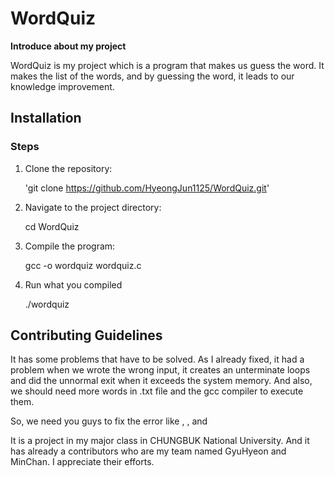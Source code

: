 
# WordQuiz
**Introduce about my project**

WordQuiz is my project which is a program that makes us guess the word.
It makes the list of the words, and by guessing the word, it leads to  our knowledge improvement.

## Installation

### Steps
1. Clone the repository:

    'git clone https://github.com/HyeongJun1125/WordQuiz.git'
2. Navigate to the project directory:

    cd WordQuiz
3. Compile the program:
    
    gcc -o wordquiz wordquiz.c
    
4. Run what you compiled

    ./wordquiz



## Contributing Guidelines

It has some problems that have to be solved.
As I already fixed, it had a problem when we wrote the wrong input,
it creates an unterminate loops and did the unnormal exit when it exceeds
the system memory.
And also, we should need more words in .txt file and the gcc compiler to execute them.

So, we need you guys to fix the error like <unable to use the funcion>
, <invalid type to execute the program>, and <wrong inputs that lead to unusual program>

It is a project in my major class in CHUNGBUK National University.
And it has already a contributors who are my team named GyuHyeon and MinChan.
I appreciate their efforts.

